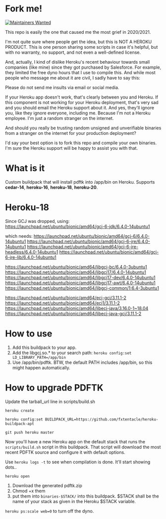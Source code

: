 
# Fork me!

[![Maintainers Wanted](https://img.shields.io/badge/maintainers-wanted-red.svg)](https://github.com/pickhardt/maintainers-wanted)

This repo is easily the one that caused me the most grief in 2020/2021.

I'm not quite sure where people get the idea, but this is NOT A HEROKU PRODUCT.
This is one person sharing some scripts in case it's helpful, but with no warranty, no support, and not even a well-defined license.

And, actually, I kind of dislike Heroku's recent behaviour towards small companies (like mine) since they got purchased by Salesforce. 
For example, they limited the free dyno hours that I use to compile this.
And while most people who message me about it are civil, I sadly have to say this:

Please do not send me insults via email or social media.

If your Heroku app doesn't work, that's clearly between you and Heroku.
If this component is not working for your Heroku deployment, 
that's very sad and you should email the Heroku support about it.
And yes, they'll ignore you, like they ignore everyone, including me. 
Because I'm not a Heroku employee.
I'm just a random stranger on the internet.

And should you really be trusting random unsigned and unverifiable binaries from a stranger on the internet for your production deployment?

I'd say your best option is to fork this repo and compile your own binaries.
I'm sure the Heroku support will be happy to assist you with that.


# What is it

Custom buildpack that will install pdftk into /app/bin on Heroku. Supports **cedar-14**, **heroku-16**, **heroku-18**, **heroku-20**.

# Heroku-18
Since GCJ was dropped, using:
https://launchpad.net/ubuntu/bionic/amd64/gcj-6-jdk/6.4.0-14ubuntu1

which needs:
https://launchpad.net/ubuntu/bionic/amd64/gcj-6/6.4.0-14ubuntu1
https://launchpad.net/ubuntu/bionic/amd64/gcj-6-jre/6.4.0-14ubuntu1
https://launchpad.net/ubuntu/bionic/amd64/gcj-6-jre-headless/6.4.0-14ubuntu1
https://launchpad.net/ubuntu/bionic/amd64/gcj-6-jre-lib/6.4.0-14ubuntu1

https://launchpad.net/ubuntu/bionic/amd64/libgcj-bc/6.4.0-3ubuntu1
https://launchpad.net/ubuntu/bionic/amd64/libgcj17/6.4.0-14ubuntu1
https://launchpad.net/ubuntu/bionic/amd64/libgcj17-dev/6.4.0-14ubuntu1
https://launchpad.net/ubuntu/bionic/amd64/libgcj17-awt/6.4.0-14ubuntu1
https://launchpad.net/ubuntu/bionic/amd64/libgcj-common/1:6.4-3ubuntu1

https://launchpad.net/ubuntu/bionic/amd64/ecj-gcj/3.11.1-2
https://launchpad.net/ubuntu/bionic/amd64/ecj1/3.11.1-2
https://launchpad.net/ubuntu/bionic/amd64/libecj-java/3.16.0-1~18.04
https://launchpad.net/ubuntu/bionic/amd64/libecj-java-gcj/3.11.1-2


# How to use

1. Add this buildpack to your app. 
2. Add the libgcj.so.* to your search path: `heroku config:set LD_LIBRARY_PATH=/app/bin`
3. Use /app/bin/pdftk. BTW, the default PATH includes /app/bin, so this might happen automatically.

# How to upgrade PDFTK

Update the tarball_url line in scripts/build.sh

`heroku create`

`heroku config:set BUILDPACK_URL=https://github.com/fxtentacle/heroku-buildpack-apt`

`git push heroku master`

Now you'll have a new Heroku app on the default stack that runs the `scripts/build.sh` script in this buildpack. That script will download the most recent PDFTK source and configure it with default options.

Use `heroku logs -t` to see when compilation is done. It'll start showing dots..

`heroku open`

1. Download the generated pdftk.zip
2. Chmod +x them
3. put them into `binaries-$STACK/` into this buildpack. $STACK shall be the name of your stack as given in the Heroku $STACK variable.

`heroku ps:scale web=0` to turn off the dyno.
